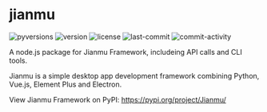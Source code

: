 # jianmu

![pyversions](https://img.shields.io/pypi/pyversions/Jianmu) ![version](https://img.shields.io/pypi/v/Jianmu) ![license](https://img.shields.io/pypi/l/Jianmu) ![last-commit](https://img.shields.io/github/last-commit/frederick-wang/jianmu) ![commit-activity](https://img.shields.io/github/commit-activity/m/frederick-wang/jianmu)

A node.js package for Jianmu Framework, includeing API calls and CLI tools.

Jianmu is a simple desktop app development framework combining Python, Vue.js, Element Plus and Electron.

View Jianmu Framework on PyPI: <https://pypi.org/project/Jianmu/>
